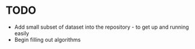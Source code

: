 TODO
====

* Add small subset of dataset into the repository - to get up and running easily
* Begin filling out algorithms
